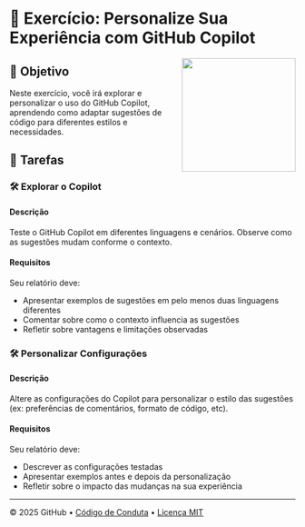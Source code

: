
# 📘 Exercício: Personalize Sua Experiência com GitHub Copilot

<img src="https://octodex.github.com/images/Professortocat_v2.png" align="right" height="200px" />

## 🎯 Objetivo

Neste exercício, você irá explorar e personalizar o uso do GitHub Copilot, aprendendo como adaptar sugestões de código para diferentes estilos e necessidades.

## 📝 Tarefas

### 🛠️ Explorar o Copilot
#### Descrição
Teste o GitHub Copilot em diferentes linguagens e cenários. Observe como as sugestões mudam conforme o contexto.
#### Requisitos
Seu relatório deve:
- Apresentar exemplos de sugestões em pelo menos duas linguagens diferentes
- Comentar sobre como o contexto influencia as sugestões
- Refletir sobre vantagens e limitações observadas

### 🛠️ Personalizar Configurações
#### Descrição
Altere as configurações do Copilot para personalizar o estilo das sugestões (ex: preferências de comentários, formato de código, etc).
#### Requisitos
Seu relatório deve:
- Descrever as configurações testadas
- Apresentar exemplos antes e depois da personalização
- Refletir sobre o impacto das mudanças na sua experiência

---

&copy; 2025 GitHub &bull; [Código de Conduta](https://www.contributor-covenant.org/version/2/1/code_of_conduct/code_of_conduct.md) &bull; [Licença MIT](https://gh.io/mit)

